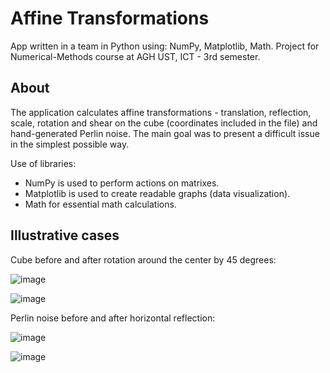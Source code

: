 # Affine Transformations

App written in a team in Python using: NumPy, Matplotlib, Math. 
Project for Numerical-Methods course at AGH UST, ICT - 3rd semester.

## About

The application calculates affine transformations - translation, reflection, scale, rotation and shear on the cube (coordinates included in the file) and hand-generated Perlin noise. 
The main goal was to present a difficult issue in the simplest possible way. 

Use of libraries:
  - NumPy is used to perform actions on matrixes. 
  - Matplotlib is used to create readable graphs (data visualization).
  - Math for essential math calculations.

## Illustrative cases

Cube before and after rotation around the center by 45 degrees:

![image](https://user-images.githubusercontent.com/115273240/231432265-2cb8c65a-1d35-4493-a44a-10291e6fd4e0.png)

![image](https://user-images.githubusercontent.com/115273240/231432459-81970623-bcf4-4cf3-8454-10921eaac859.png)



Perlin noise before and after horizontal reflection:

![image](https://user-images.githubusercontent.com/115273240/231432503-645b1d5f-4e49-4138-9a0b-ef930e31de7c.png)

![image](https://user-images.githubusercontent.com/115273240/231432552-f0575121-00a6-4ebc-b235-c7d6dfd4c552.png)
